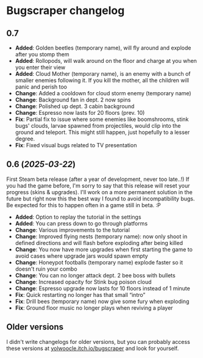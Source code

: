 # Bugscraper changelog
## 0.7
- **Added**: Golden beetles (temporary name), will fly around and explode after you stomp them
- **Added**: Rollopods, will walk around on the floor and charge at you when you enter their view
- **Added**: Cloud Mother (temporary name), is an enemy with a bunch of smaller enemies following it. If you kill the mother, all the children will panic and perish too 
- **Change**: Added a cooldown for cloud storm enemy (temporary name)
- **Change**: Background fan in dept. 2 now spins 
- **Change**: Polished up dept. 3 cabin background
- **Change**: Espresso now lasts for 20 floors (prev. 10)
- **Fix**: Partial fix to issue where some enemies like boomshrooms, stink bugs' clouds, larvae spawned from projectiles, would clip into the ground and teleport. This might still happen, just hopefully to a lesser degree.
- **Fix**: Fixed visual bugs related to TV presentation

## 0.6 (*2025-03-22*)

First Steam beta release (after a year of development, never too late..!) If you had the game before, I'm sorry to say that this release will reset your progress (skins & upgrades). I'll work on a more permanent solution in the future but right now this the best way I found to avoid incompatibility bugs. Be expected for this to happen often in a game still in beta. :P

- **Added**: Option to replay the tutorial in the settings 
- **Added**: You can press down to go through platforms
- **Change**: Various improvements to the tutorial
- **Change**: Improved flying nests (temporary name): now only shoot in defined directions and will flash before exploding after being killed
- **Change**: You now have more upgrades when first starting the game to avoid cases where upgrade jars would spawn empty 
- **Change**: Honeypot footballs (temporary name) explode faster so it doesn't ruin your combo
- **Change**: You can no longer attack dept. 2 bee boss with bullets
- **Change**: Increased opacity for Stink bug poison cloud
- **Change**: Espresso upgrade now lasts for 10 floors instead of 1 minute
- **Fix**: Quick restarting no longer has that small “intro”
- **Fix**: Drill bees (temporary name) now give some fury when exploding
- **Fix**: Ground floor music no longer plays when reviving a player 

## Older versions
I didn't write changelogs for older versions, but you can probably access these versions at [yolwoocle.itch.io/bugscraper](https://yolwoocle.itch.io/bugscraper) and look for yourself.